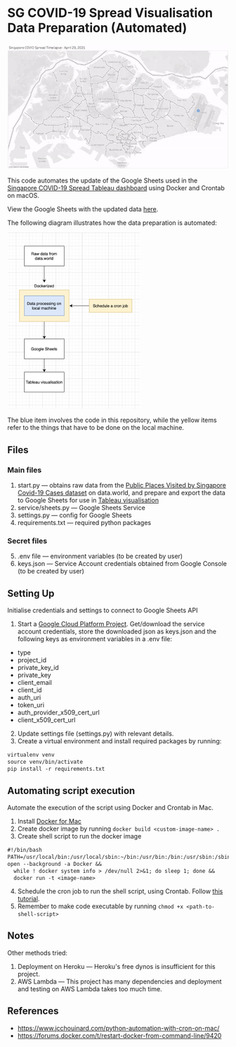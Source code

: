 # SG COVID-19 Spread Visualisation Data Preparation (Automated)
![SG COVID-19 Spread Gif](https://raw.githubusercontent.com/huishun98/SG-COVID-data-Automated/master/assets/Singapore%20COVID%20Spread.gif)

This code automates the update of the Google Sheets used in the [Singapore COVID-19 Spread Tableau dashboard](https://public.tableau.com/views/SingaporeCOVIDSpreadBookAutoUpdate/Dashboard?:language=en-US&:display_count=n&:origin=viz_share_link) using Docker and Crontab on macOS.

View the Google Sheets with the updated data [here](https://docs.google.com/spreadsheets/d/19EPRvGyAMnYZn9LwfFa4UqYrt-MQ94-qEUg76vbl2Gs/edit?usp=sharing).

The following diagram illustrates how the data preparation is automated:

<img src="https://github.com/huishun98/SG-COVID-data-automated/blob/master/assets/flow-diagram.png?raw=true" height="400" />

The blue item involves the code in this repository, while the yellow items refer to the things that have to be done on the local machine.

## Files
### Main files
1. start.py — obtains raw data from the [Public Places Visited by Singapore Covid-19 Cases
dataset](https://query.data.world/s/7baz2qq6fm2f7evlwjxcyqusw6bktk) on data.world, and prepare and export the data to Google Sheets for use in [Tableau visualisation](https://public.tableau.com/views/SingaporeCOVIDSpreadBookAutoUpdate/Dashboard?:language=en-US&:display_count=n&:origin=viz_share_link)
2. service/sheets.py — Google Sheets Service
3. settings.py — config for Google Sheets
4. requirements.txt — required python packages
### Secret files
5. .env file — environment variables (to be created by user)
6. keys.json — Service Account credentials obtained from Google Console (to be created by user)

## Setting Up
Initialise credentials and settings to connect to Google Sheets API
1. Start a [Google Cloud Platform Project](https://developers.google.com/sheets/api/quickstart/python). Get/download the service account credentials, store the downloaded json as keys.json and the following keys as environment variables in a .env file:
- type
- project_id
- private_key_id
- private_key
- client_email
- client_id
- auth_uri
- token_uri
- auth_provider_x509_cert_url
- client_x509_cert_url
2. Update settings file (settings.py) with relevant details.
3. Create a virtual environment and install required packages by running:
```
virtualenv venv
source venv/bin/activate
pip install -r requirements.txt
```
## Automating script execution
Automate the execution of the script using Docker and Crontab in Mac. 

1. Install [Docker for Mac](https://www.docker.com/products/docker-desktop)
2. Create docker image by running `docker build <custom-image-name> .`
3. Create shell script to run the docker image
```
#!/bin/bash
PATH=/usr/local/bin:/usr/local/sbin:~/bin:/usr/bin:/bin:/usr/sbin:/sbin
open --background -a Docker &&
  while ! docker system info > /dev/null 2>&1; do sleep 1; done &&
  docker run -t <image-name>
```
4. Schedule the cron job to run the shell script, using Crontab. Follow [this tutorial](https://www.jcchouinard.com/python-automation-with-cron-on-mac/).
5. Remember to make code executable by running `chmod +x <path-to-shell-script>`

## Notes
Other methods tried:
1. Deployment on Heroku — Heroku's free dynos is insufficient for this project.
2. AWS Lambda — This project has many dependencies and deployment and testing on AWS Lambda takes too much time.

## References
- https://www.jcchouinard.com/python-automation-with-cron-on-mac/
- https://forums.docker.com/t/restart-docker-from-command-line/9420

